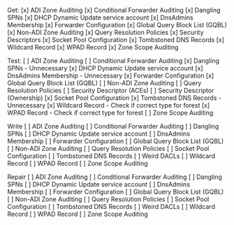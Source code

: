 Get:
[x] ADI Zone Auditing
[x] Conditional Forwarder Auditing
[x] Dangling SPNs
[x] DHCP Dynamic Update service account
[x] DnsAdmins Membership
[x] Forwarder Configuration
[x] Global Query Block List (GQBL)
[x] Non-ADI Zone Auditing
[x] Query Resolution Policies
[x] Security Descriptors
[x] Socket Pool Configuration
[x] Tombstoned DNS Records
[x] Wildcard Record
[x] WPAD Record
[x] Zone Scope Auditing

Test:
[ ] ADI Zone Auditing
[ ] Conditional Forwarder Auditing
[x] Dangling SPNs - Unnecessary
[x] DHCP Dynamic Update service account
[x] DnsAdmins Membership - Unnecessary
[x] Forwarder Configuration
[x] Global Query Block List (GQBL)
[ ] Non-ADI Zone Auditing
[ ] Query Resolution Policies
[ ] Security Descriptor (ACEs)
[ ] Security Descriptor (Ownership)
[x] Socket Pool Configuration
[x] Tombstoned DNS Records - Unnecessary
[x] Wildcard Record - Check if correct type for forest
[x] WPAD Record - Check if correct type for forest
[ ] Zone Scope Auditing

Write
[ ] ADI Zone Auditing
[ ] Conditional Forwarder Auditing
[ ] Dangling SPNs
[ ] DHCP Dynamic Update service account
[ ] DnsAdmins Membership
[ ] Forwarder Configuration
[ ] Global Query Block List (GQBL)
[ ] Non-ADI Zone Auditing
[ ] Query Resolution Policies
[ ] Socket Pool Configuration
[ ] Tombstoned DNS Records
[ ] Weird DACLs
[ ] Wildcard Record
[ ] WPAD Record
[ ] Zone Scope Auditing

Repair
[ ] ADI Zone Auditing
[ ] Conditional Forwarder Auditing
[ ] Dangling SPNs
[ ] DHCP Dynamic Update service account
[ ] DnsAdmins Membership
[ ] Forwarder Configuration
[ ] Global Query Block List (GQBL)
[ ] Non-ADI Zone Auditing
[ ] Query Resolution Policies
[ ] Socket Pool Configuration
[ ] Tombstoned DNS Records
[ ] Weird DACLs
[ ] Wildcard Record
[ ] WPAD Record
[ ] Zone Scope Auditing